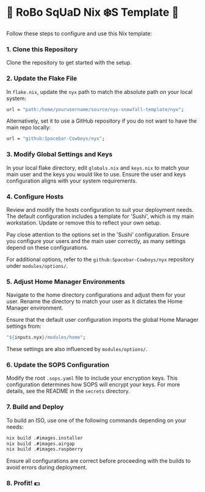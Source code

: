 # 🤖 RoBo SqUaD Nix ❄️S Template 🤖
Follow these steps to configure and use this Nix template:

### 1. Clone this Repository
Clone the repository to get started with the setup.

### 2. Update the Flake File
In `flake.nix`, update the `nyx` path to match the absolute path on your local system:
```nix
url = "path:/home/yourusername/source/nyx-snowfall-template/nyx";
```
Alternatively, set it to use a GitHub repository if you do not want to have the main repo locally:
```nix
url = "github:Spacebar-Cowboys/nyx";
```

### 3. Modify Global Settings and Keys
In your local flake directory, edit `globals.nix` and `keys.nix` to match your main user and the keys you would like to use. Ensure the user and keys configuration aligns with your system requirements.

### 4. Configure Hosts
Review and modify the hosts configuration to suit your deployment needs. The default configuration includes a template for 'Sushi', which is my main workstation. Update or remove this to reflect your own setup.

Pay close attention to the options set in the 'Sushi' configuration. Ensure you configure your users and the main user correctly, as many settings depend on these configurations.

For additional options, refer to the `github:Spacebar-Cowboys/nyx` repository under `modules/options/`.

### 5. Adjust Home Manager Environments
Navigate to the home directory configurations and adjust them for your user. Rename the directory to match your user as it dictates the Home Manager environment.

Ensure that the default user configuration imports the global Home Manager settings from:
```nix
"${inputs.nyx}/modules/home";
```
These settings are also influenced by `modules/options/`.

### 6. Update the SOPS Configuration
Modify the root `.sops.yaml` file to include your encryption keys. This configuration determines how SOPS will encrypt your keys. For more details, see the README in the `secrets` directory.

### 7. Build and Deploy
To build an ISO, use one of the following commands depending on your needs:
```bash
nix build .#images.installer
nix build .#images.airgap
nix build .#images.raspberry
```

Ensure all configurations are correct before proceeding with the builds to avoid errors during deployment.

### 8. Profit! 💵
